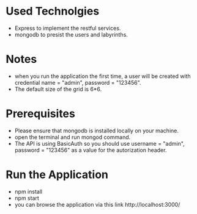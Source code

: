# Used Technolgies

- Express to implement the restful services.
- mongodb to presist the users and labyrinths.

# Notes

- when you run the application the first time, a user will be created with credential name = "admin", password = "123456".
- The default size of the grid is 6\*6.

# Prerequisites

- Please ensure that mongodb is installed locally on your machine.
- open the terminal and run mongod command.
- The API is using BasicAuth so you should use username = "admin", password = "123456" as a value for the autorization header.

# Run the Application

- npm install
- npm start
- you can browse the application via this link http://localhost:3000/
